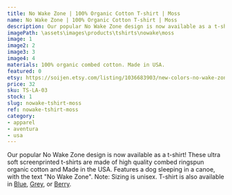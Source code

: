```yaml
---
title: No Wake Zone | 100% Organic Cotton T-shirt | Moss
name: No Wake Zone | 100% Organic Cotton T-shirt | Moss
description: Our popular No Wake Zone design is now available as a t-shirt! These ultra soft t-shirts are made of high quality combed ringspun organic cotton and Made in the USA. Features a dog sleeping in a canoe, with the text "No Wake Zone".
imagePath: \assets\images\products\tshirts\nowake\moss
image: 1
image2: 2
image3: 3
image4: 4
materials: 100% organic combed cotton. Made in USA.
featured: 0
etsy: https://soijen.etsy.com/listing/1036683903/new-colors-no-wake-zone-100-organic?utm_source=Copy&utm_medium=ListingManager&utm_campaign=Share&utm_term=so.lmsm&share_time=1695261131537
price: 32
sku: TS-LA-03
stock: 1
slug: nowake-tshirt-moss
ref: nowake-tshirt-moss
category:
- apparel
- aventura
- usa
---
```

Our popular No Wake Zone design is now available as a t-shirt! These ultra soft screenprinted t-shirts are made of high quality combed ringspun organic cotton and Made in the USA. Features a dog sleeping in a canoe, with the text "No Wake Zone". Note: Sizing is unisex. T-shirt is also available in <a href="/products/nowake-tshirt-b" title="No Wake Zone | 100% Organic Cotton T-shirt | Blue">Blue</a>, <a href="/products/nowake-tshirt-g" title="No Wake Zone | 100% Organic Cotton T-shirt | Grey">Grey</a>, or <a href="/products/nowake-tshirt-berry" title="No Wake Zone | 100% Organic Cotton T-shirt | Berry">Berry</a>.
